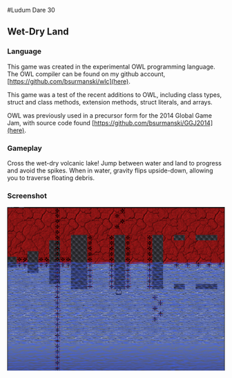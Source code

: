 #Ludum Dare 30
## Wet-Dry Land

### Language
This game was created in the experimental OWL programming language. The OWL
compiler can be found on my github account,
[https://github.com/bsurmanski/wlc](here). 

This game was a test of the recent additions to OWL, including class types,
struct and class methods, extension methods, struct literals, and arrays.

OWL was previously used in a precursor form for the 2014 Global Game Jam, with
source code found [https://github.com/bsurmanski/GGJ2014](here).

### Gameplay
Cross the wet-dry volcanic lake! Jump between water and land to progress and
avoid the spikes.  When in water, gravity flips upside-down, allowing you to
traverse floating debris.

### Screenshot

![traversing underwater](/screenshot/01.png?raw=true)

